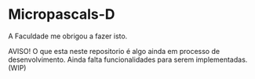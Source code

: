 ﻿# Micropascals-D

A Faculdade me obrigou a fazer isto.

AVISO!
O que esta neste repositorio é algo ainda em processo de desenvolvimento. Ainda falta funcionalidades para serem implementadas.
(WIP)
